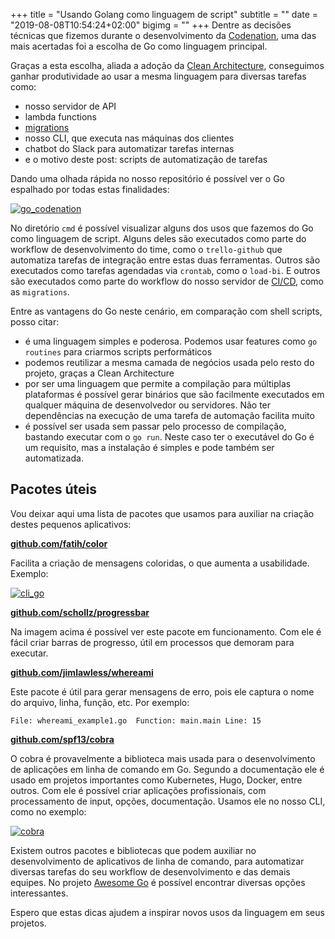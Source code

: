 +++
title = "Usando Golang como linguagem de script"
subtitle = ""
date = "2019-08-08T10:54:24+02:00"
bigimg = ""
+++
Dentre as decisões técnicas que fizemos durante o desenvolvimento da [Codenation](https://codenation.dev), uma das mais acertadas foi a escolha de Go como linguagem principal. 

<!--more-->

Graças a esta escolha, aliada a adoção da [Clean Architecture](https://eltonminetto.net/en/post/2018-03-05-clean-architecture-using-go/), conseguimos ganhar produtividade ao usar a mesma linguagem para diversas tarefas como:

- nosso servidor de API
- lambda functions
- [migrations](https://eltonminetto.net/en/post/2019-01-23-migracao-de-dados-com-go-e-mongodb/)
- nosso CLI, que executa nas máquinas dos clientes
- chatbot do Slack para automatizar tarefas internas
- e o motivo deste post: scripts de automatização de tarefas

Dando uma olhada rápida no nosso repositório é possível ver o Go espalhado por todas estas finalidades:

[![go_codenation](/images/posts/go_codenation.png)](/images/posts/go_codenation.png) 

No diretório ```cmd``` é possível visualizar alguns dos usos que fazemos do Go como linguagem de script. Alguns deles são executados como parte do workflow de desenvolvimento do time, como o ```trello-github``` que automatiza tarefas de integração entre estas duas ferramentas. Outros são executados como tarefas agendadas via ```crontab```, como o ```load-bi```. E outros são executados como parte do workflow do nosso servidor de [CI/CD](https://eltonminetto.net/en/post/2018-08-01-monorepo-drone/), como as ```migrations```. 

Entre as vantagens do Go neste cenário, em comparação com shell scripts, posso citar:

- é uma linguagem simples e poderosa. Podemos usar features como ```go routines``` para criarmos scripts performáticos
- podemos reutilizar a mesma camada de negócios usada pelo resto do projeto, graças a Clean Architecture
- por ser uma linguagem que permite a compilação para múltiplas plataformas é possível gerar binários que são facilmente executados em qualquer máquina de desenvolvedor ou servidores. Não ter dependências na execução de uma tarefa de automação facilita muito
- é possível ser usada sem passar pelo processo de compilação, bastando executar com o ```go run```. Neste caso ter o executável do Go é um requisito, mas a instalação é simples e pode também ser automatizada.

## Pacotes úteis

Vou deixar aqui uma lista de pacotes que usamos para auxiliar na criação destes pequenos aplicativos:

[**github.com/fatih/color**](https://github.com/fatih/color)

Facilita a criação de mensagens coloridas, o que aumenta a usabilidade. Exemplo:

[![cli_go](/images/posts/cli_go.png)](/images/posts/cli_go.png) 

[**github.com/schollz/progressbar**](https://github.com/schollz/progressbar)

Na imagem acima é possível ver este pacote em funcionamento. Com ele é fácil criar barras de progresso, útil em processos que demoram para executar. 

[**github.com/jimlawless/whereami**](github.com/jimlawless/whereami)

Este pacote é útil para gerar mensagens de erro, pois ele captura o nome do arquivo, linha, função, etc. Por exemplo:

```
File: whereami_example1.go  Function: main.main Line: 15
```

[**github.com/spf13/cobra**](github.com/spf13/cobra)

O cobra é provavelmente a biblioteca mais usada para o desenvolvimento de aplicações em linha de comando em Go. Segundo a documentação ele é usado em projetos importantes como Kubernetes, Hugo, Docker, entre outros. Com ele é possível criar aplicações profissionais, com processamento de input, opções, documentação. Usamos ele no nosso CLI, como no exemplo:

[![cobra](/images/posts/cobra.png)](/images/posts/cobra.png) 

Existem outros pacotes e bibliotecas que podem auxiliar no desenvolvimento de aplicativos de linha de comando, para automatizar diversas tarefas do seu workflow de desenvolvimento e das demais equipes. No projeto [Awesome Go](https://github.com/avelino/awesome-go#command-line) é possível encontrar diversas opções interessantes. 

Espero que estas dicas ajudem a inspirar novos usos da linguagem em seus projetos. 
